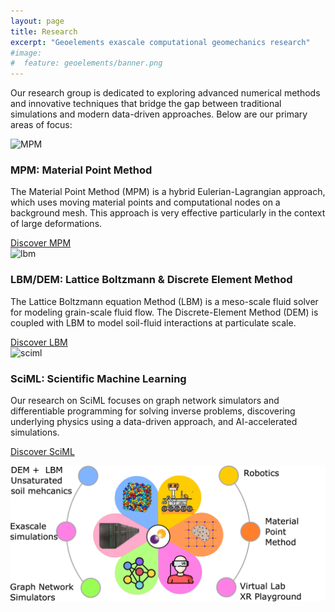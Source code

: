 ```yaml
---
layout: page
title: Research
excerpt: "Geoelements exascale computational geomechanics research"
#image:
#  feature: geoelements/banner.png
---
```


Our research group is dedicated to exploring advanced numerical methods and innovative techniques that bridge the gap between traditional simulations and modern data-driven approaches. Below are our primary areas of focus:

<div class="course-grid"> 
  <div class="course-card" href="{{ site.url }}/research/mpm/">
    <img src="{{site.url}}/images/geoelements/logo.png" alt="MPM" class="course-image">
    <div class="card-content">
      <div>
        <h3>MPM: Material Point Method</h3>
        <p>The Material Point Method (MPM) is a hybrid Eulerian-Lagrangian approach, which uses moving material points and computational nodes on a background mesh. This approach is very effective particularly in the context of large deformations.</p>
      </div>
    </div>
    <a href="{{ site.url }}/research/mpm/" class="launch-button">Discover MPM</a>
  </div>

  <div class="course-card">
    <img src="{{site.url}}/images/geoelements/logo.png" alt="lbm" class="course-image">
    <div class="card-content">
      <div>
        <h3>LBM/DEM: Lattice Boltzmann & Discrete Element Method</h3>
        <p>The Lattice Boltzmann equation Method (LBM) is a meso-scale fluid solver for modeling grain-scale fluid flow. The Discrete-Element Method (DEM) is coupled with LBM to model soil-fluid interactions at particulate scale.</p>
      </div>
    </div>
    <a href="{{ site.url }}/research/lbm/" class="launch-button">Discover LBM</a>
  </div>

  <div class="course-card">
    <img src="{{site.url}}/images/geoelements/logo.png" alt="sciml" class="course-image">
    <div class="card-content">
      <div>
        <h3>SciML: Scientific Machine Learning</h3>
        <p>Our research on SciML focuses on graph network simulators and differentiable programming for solving inverse problems, discovering underlying physics using a data-driven approach, and AI-accelerated simulations.</p>
      </div>
    </div>
    <a href="{{ site.url }}/research/ml/" class="launch-button">Discover SciML</a>
  </div>
</div>

![](/images/geoelements/geoelements.png)